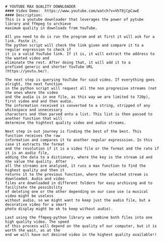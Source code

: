     # YOUTUBE MAX QUALITY DOWNLOADER
    #### Video Demo:  https://www.youtube.com/watch?v=VhT0jCpCawE
    #### Description:
    This is a youtube downloader that leverages the power of pytube library and ffmpeg to archieve 
    maximum quality in downloads from YouTube.

    All you need to do is run the program and at first it will ask for a link. Paste it. 
    The python script will check the link given and compare it to a regular expression to check if
    it is a valid YouTube link. If it is, it will extract the address to the wanted video and 
    eliminate the rest. After doing that, it will add it to a 
    prefixed generic and shorter YouTube URL
    (https://youtu.be/). 

    The next step is querying YouTube for said video. If everything goes alright, the next function 
    in the python script will request all the non progresive streams (not the ones where the video 
    and the audio is in one file, as this way we are limited to 720p), first video and and then audio.
    The information received is converted to a string, stripped of any whitespace and unnecessary 
    characters and then parsed onto a list. This list is then passed to another function that will 
    determine the hightest quality video and audio streams. 

    Next step in out journey is finding the best of the best. This function receives the raw 
    information and compares it to another regular expresssion. In this case it extracts the format 
    and the resolution if it is a video file or the format and the rate if it is an audio file, 
    adding the data to a dictionary, where the key is the stream id and the value the quality. After
    all the streams are analysed, it runs a max function to find the highest quality and then it 
    returns it to the previous function, where the selected stream is downloaded. Audio and video 
    files are downloaded in different folders for easy archiving and to facilitate the possibility 
    of deleting one or the other depending on our case use (a musical video might be useless 
    without audio, so we might want to keep just the audio file, but a decorative video for a smart
    photo display might be ok to keep without audio). 

    Last using the ffmpeg-python library we combine both files into one high quality video. The speed 
    of this process will depend on the quality of our computer, but it is worth the wait, as at the 
    end we will have out desired video in the highest quality available!! 
